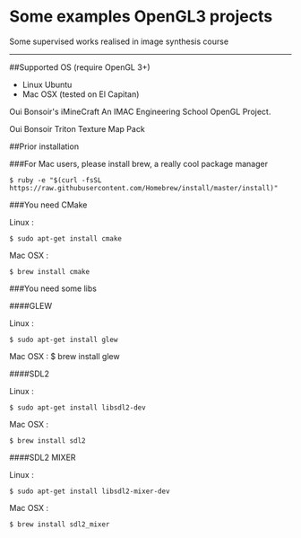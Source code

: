 # Some examples OpenGL3 projects

Some supervised works realised in image synthesis course

-----------------------

##Supported OS (require OpenGL 3+)

- Linux Ubuntu
- Mac OSX (tested on El Capitan)


Oui Bonsoir's iMineCraft
An IMAC Engineering School OpenGL Project.

Oui Bonsoir Triton Texture Map Pack

##Prior installation

###For Mac users, please install brew, a really cool package manager

    $ ruby -e "$(curl -fsSL https://raw.githubusercontent.com/Homebrew/install/master/install)"

###You need CMake

Linux :

    $ sudo apt-get install cmake

Mac OSX :

    $ brew install cmake
    

###You need some libs

####GLEW

Linux :

    $ sudo apt-get install glew

Mac OSX :
    $ brew install glew

####SDL2

Linux :

    $ sudo apt-get install libsdl2-dev

Mac OSX :

    $ brew install sdl2

####SDL2 MIXER

Linux :

    $ sudo apt-get install libsdl2-mixer-dev

Mac OSX :

    $ brew install sdl2_mixer
